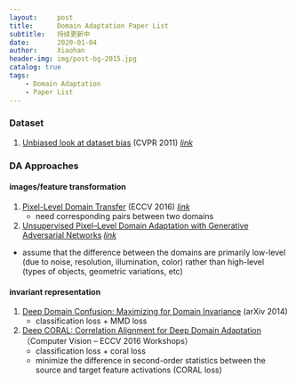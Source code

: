 ```yaml
---
layout:     post
title:      Domain Adaptation Paper List
subtitle:   持续更新中
date:       2020-01-04
author:     Xiaohan
header-img: img/post-bg-2015.jpg
catalog: true
tags:
    - Domain Adaptation
    - Paper List
---
```

### Dataset
1. [Unbiased look at dataset bias](https://ieeexplore.ieee.org/stamp/stamp.jsp?tp=&arnumber=5995347) (CVPR 2011) [*link*](https://xiaohan-wang.github.io/2020/01/05/Unbiased-Look-at-Dataset-Bias/)

### DA Approaches
#### images/feature transformation
1. [Pixel-Level Domain Transfer](https://arxiv.org/pdf/1603.07442.pdf) (ECCV 2016) [*link*](https://xiaohan-wang.github.io/2020/01/07/Pixel-Level-Domain-Transfer/)
    * need corresponding pairs between two domains
2. [Unsupervised Pixel–Level Domain Adaptation
with Generative Adversarial Networks](https://arxiv.org/pdf/1612.05424.pdf) [*link*](https://xiaohan-wang.github.io/2020/01/08/Unsupervised-Pixel-Level-Domain-Adaptation-with-GAN/)
 * assume that the difference between the domains are primarily low-level (due to noise, resolution, illumination, color) rather than high-level (types of objects, geometric variations, etc)

#### invariant representation
1. [Deep Domain Confusion: Maximizing for Domain Invariance](https://arxiv.org/pdf/1412.3474.pdf) (arXiv 2014)  
    * classification loss + MMD loss
2. [Deep CORAL: Correlation Alignment for Deep Domain Adaptation](https://arxiv.org/pdf/1607.01719.pdf)（Computer Vision – ECCV 2016 Workshops） 
    * classification loss + coral loss  
    * minimize the difference in second-order statistics between the source and target feature activations (CORAL loss)
